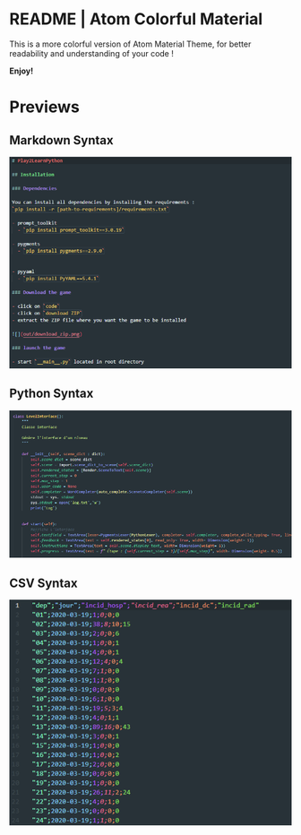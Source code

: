 # README | Atom Colorful Material

This is a more colorful version of Atom Material Theme, for better readability and understanding of your code !

**Enjoy!**

# Previews

## Markdown Syntax

![](img/Code_RyyJlBnCv8.png)

## Python Syntax

![](img/Code_svSTYliVyv.png)

## CSV Syntax

![](img/Code_ybakuPObWB.png)